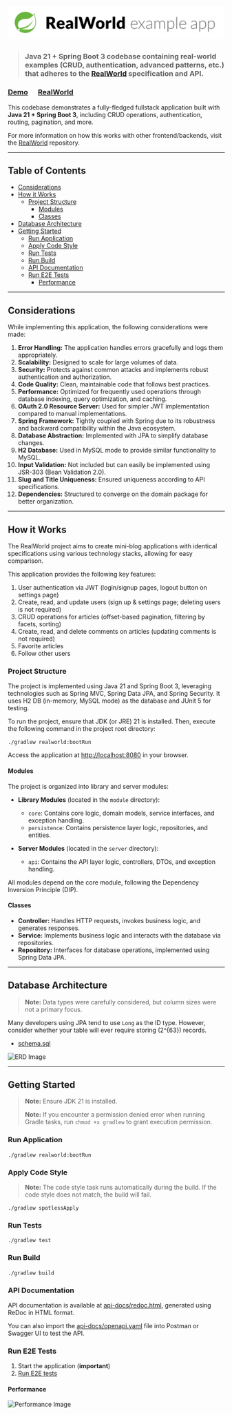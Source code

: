 # ![RealWorld Example App](logo.png)

> ### **Java 21 + Spring Boot 3** codebase containing real-world examples (CRUD, authentication, advanced patterns, etc.) that adheres to the [RealWorld](https://github.com/gothinkster/realworld) specification and API.

### [Demo](https://demo.realworld.io/) &nbsp;&nbsp;&nbsp;&nbsp; [RealWorld](https://github.com/gothinkster/realworld)

This codebase demonstrates a fully-fledged fullstack application built with **Java 21 + Spring Boot 3**, including CRUD operations, authentication, routing, pagination, and more.

For more information on how this works with other frontend/backends, visit the [RealWorld](https://github.com/gothinkster/realworld) repository.

---

## Table of Contents

* [Considerations](#considerations)
* [How it Works](#how-it-works)
    * [Project Structure](#project-structure)
        * [Modules](#modules)
        * [Classes](#classes)
* [Database Architecture](#database-architecture)
* [Getting Started](#getting-started)
    * [Run Application](#run-application)
    * [Apply Code Style](#apply-code-style)
    * [Run Tests](#run-tests)
    * [Run Build](#run-build)
    * [API Documentation](#api-documentation)
    * [Run E2E Tests](#run-e2e-tests)
        * [Performance](#performance)

---

## Considerations

While implementing this application, the following considerations were made:

1. **Error Handling:** The application handles errors gracefully and logs them appropriately.
2. **Scalability:** Designed to scale for large volumes of data.
3. **Security:** Protects against common attacks and implements robust authentication and authorization.
4. **Code Quality:** Clean, maintainable code that follows best practices.
5. **Performance:** Optimized for frequently used operations through database indexing, query optimization, and caching.
6. **OAuth 2.0 Resource Server:** Used for simpler JWT implementation compared to manual implementations.
7. **Spring Framework:** Tightly coupled with Spring due to its robustness and backward compatibility within the Java ecosystem.
8. **Database Abstraction:** Implemented with JPA to simplify database changes.
9. **H2 Database:** Used in MySQL mode to provide similar functionality to MySQL.
10. **Input Validation:** Not included but can easily be implemented using JSR-303 (Bean Validation 2.0).
11. **Slug and Title Uniqueness:** Ensured uniqueness according to API specifications.
12. **Dependencies:** Structured to converge on the domain package for better organization.

---

## How it Works

The RealWorld project aims to create mini-blog applications with identical specifications using various technology stacks, allowing for easy comparison.

This application provides the following key features:

1. User authentication via JWT (login/signup pages, logout button on settings page)
2. Create, read, and update users (sign up & settings page; deleting users is not required)
3. CRUD operations for articles (offset-based pagination, filtering by facets, sorting)
4. Create, read, and delete comments on articles (updating comments is not required)
5. Favorite articles
6. Follow other users

### Project Structure

The project is implemented using Java 21 and Spring Boot 3, leveraging technologies such as Spring MVC, Spring Data JPA, and Spring Security. It uses H2 DB (in-memory, MySQL mode) as the database and JUnit 5 for testing.

To run the project, ensure that JDK (or JRE) 21 is installed. Then, execute the following command in the project root directory:

```shell
./gradlew realworld:bootRun
```

Access the application at [http://localhost:8080](http://localhost:8080) in your browser.

#### Modules

The project is organized into library and server modules:

-  **Library Modules** (located in the `module` directory):
    - `core`: Contains core logic, domain models, service interfaces, and exception handling.
    - `persistence`: Contains persistence layer logic, repositories, and entities.

-  **Server Modules** (located in the `server` directory):
    - `api`: Contains the API layer logic, controllers, DTOs, and exception handling.

All modules depend on the core module, following the Dependency Inversion Principle (DIP).

#### Classes

-  **Controller:** Handles HTTP requests, invokes business logic, and generates responses.
-  **Service:** Implements business logic and interacts with the database via repositories.
-  **Repository:** Interfaces for database operations, implemented using Spring Data JPA.

---

## Database Architecture

> **Note:** Data types were carefully considered, but column sizes were not a primary focus.

Many developers using JPA tend to use `Long` as the ID type. However, consider whether your table will ever require storing \(2^{63}\) records.

-  [schema.sql](module/persistence/src/main/resources/schema.sql)

![ERD Image](https://github.com/shirohoo/realworld-java21-springboot3/assets/71188307/2ed3b129-f9ec-4431-8959-374f317b7224)

---

## Getting Started

> **Note:** Ensure JDK 21 is installed.
>
> **Note:** If you encounter a permission denied error when running Gradle tasks, run `chmod +x gradlew` to grant execution permission.

### Run Application

```shell
./gradlew realworld:bootRun
```

### Apply Code Style

> **Note:** The code style task runs automatically during the build. If the code style does not match, the build will fail.

```shell
./gradlew spotlessApply
```

### Run Tests

```shell
./gradlew test
```

### Run Build

```shell
./gradlew build
```

### API Documentation

API documentation is available at [api-docs/redoc.html](https://1chz.github.io/realworld-java21-springboot3/), generated using ReDoc in HTML format.

You can also import the [api-docs/openapi.yaml](api-docs/openapi.yaml) file into Postman or Swagger UI to test the API.

### Run E2E Tests

1. Start the application (**important**)
2. [Run E2E tests](api-docs/README.md#running-api-tests-locally)

#### Performance

![Performance Image](https://github.com/shirohoo/realworld-java21-springboot3/assets/71188307/f74ebb9b-327d-4f31-8299-63dda175c972)
